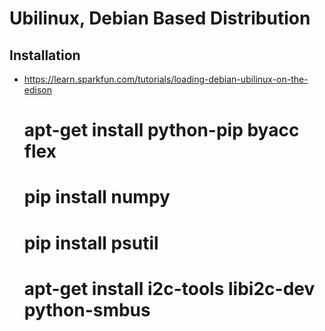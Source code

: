 Ubilinux, Debian Based Distribution
==


## Installation

- https://learn.sparkfun.com/tutorials/loading-debian-ubilinux-on-the-edison

    # apt-get install python-pip byacc flex
    # pip install numpy
    # pip install psutil
    # apt-get install i2c-tools libi2c-dev python-smbus

